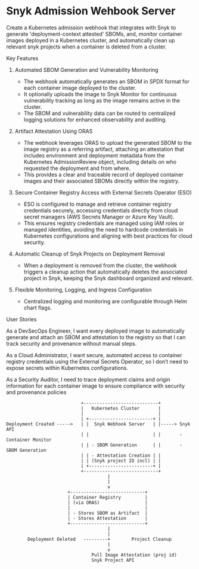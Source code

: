 # Snyk Admission Wehbook Server

Create a Kubernetes admission webhook that integrates with Snyk to generate 'deployment-context attested' SBOMs, and, monitor container images deployed in a Kubernetes cluster, and automatically clean up relevant snyk projects when a container is deleted from a cluster.

Key Features

1. Automated SBOM Generation and Vulnerability Monitoring
   - The webhook automatically generates an SBOM in SPDX format for each container image deployed to the cluster.
   - It optionally uploads the image to Snyk Monitor for continuous vulnerability tracking as long as the image remains active in the cluster.
   - The SBOM and vulnerability data can be routed to centralized logging solutions for enhanced observability and auditing.

2. Artifact Attestation Using ORAS
   - The webhook leverages ORAS to upload the generated SBOM to the image registry as a referring artifact, attaching an attestation that includes environment and deployment metadata from the Kubernetes AdmissionReview object, including details on who requested the deployment and from where.
   - This provides a clear and traceable record of deployed container images and their associated SBOMs directly within the registry.

3. Secure Container Registry Access with External Secrets Operator (ESO)
   - ESO is configured to manage and retrieve container registry credentials securely, accessing credentials directly from cloud secret managers (AWS Secrets Manager or Azure Key Vault).
   - This ensures registry credentials are managed using IAM roles or managed identities, avoiding the need to hardcode credentials in Kubernetes configurations and aligning with best practices for cloud security.

4. Automatic Cleanup of Snyk Projects on Deployment Removal
   - When a deployment is removed from the cluster, the webhook triggers a cleanup action that automatically deletes the associated project in Snyk, keeping the Snyk dashboard organized and relevant.

5. Flexible Monitoring, Logging, and Ingress Configuration
   - Centralized logging and monitoring are configurable through Helm chart flags.

User Stories

As a DevSecOps Engineer, I want every deployed image to automatically generate and attach an SBOM and attestation to the registry so that I can track security and provenance without manual steps.
  
As a Cloud Administrator, I want secure, automated access to container registry credentials using the External Secrets Operator, so I don’t need to expose secrets within Kubernetes configurations.
  
As a Security Auditor, I need to trace deployment claims and origin information for each container image to ensure compliance with security and provenance policies

 
```plaintext
                            +----------------------------+
                            |   Kubernetes Cluster       |
                            |                            |
                            | +------------------------+ |
Deployment Created ----->   | |  Snyk Webhook Server   | |-----> Snyk API
                            | |                        | |       - Container Monitor
                            | | - SBOM Generation      | |       - SBOM Generation
                            | | - Attestation Creation | |
                            | | (Snyk project ID incl) | |
                            | +------------------------+ |
                            +----------------------------+
                                      |
                                      |
                                      v
                       +----------------------------+
                       | Container Registry         |
                       | (via ORAS)                 |
                       |                            |
                       | - Stores SBOM as Artifact  |
                       | - Stores Attestation       |
                       +----------------------------+
                                      |
                                      |
        Deployment Deleted   ---------+        Project Cleanup
                                      |
                                      v
                                Pull Image Attestation (proj id)
                                Snyk Project API
```
